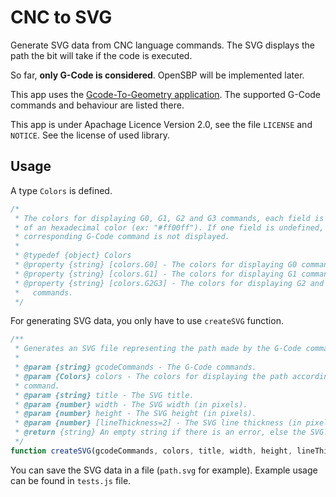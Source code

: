 CNC to SVG
==========

Generate SVG data from CNC language commands. The SVG displays the path the bit
will take if the code is executed.

So far, **only G-Code is considered**. OpenSBP will be implemented later.

This app uses the [Gcode-To-Geometry
application](https://github.com/ShopBotTools/G-Code-To-Geometry). The supported
G-Code commands and behaviour are listed there.

This app is under Apachage Licence Version 2.0, see the file ``LICENSE`` and
``NOTICE``. See the license of used library.

Usage
-----

A type ``Colors`` is defined.

```javascript
/*
 * The colors for displaying G0, G1, G2 and G3 commands, each field is a string
 * of an hexadecimal color (ex: "#ff00ff"). If one field is undefined, the
 * corresponding G-Code command is not displayed.
 *
 * @typedef {object} Colors
 * @property {string} [colors.G0] - The colors for displaying G0 commands.
 * @property {string} [colors.G1] - The colors for displaying G1 commands.
 * @property {string} [colors.G2G3] - The colors for displaying G2 and G3
 *   commands.
 */
```

For generating SVG data, you only have to use ``createSVG`` function.

```javascript
/**
 * Generates an SVG file representing the path made by the G-Code commands.
 *
 * @param {string} gcodeCommands - The G-Code commands.
 * @param {Colors} colors - The colors for displaying the path according to the
 * command.
 * @param {string} title - The SVG title.
 * @param {number} width - The SVG width (in pixels).
 * @param {number} height - The SVG height (in pixels).
 * @param {number} [lineThickness=2] - The SVG line thickness (in pixels).
 * @return {string} An empty string if there is an error, else the SVG.
 */
function createSVG(gcodeCommands, colors, title, width, height, lineThickness)
```

You can save the SVG data in a file (``path.svg`` for example). Example usage
can be found in ``tests.js`` file.
